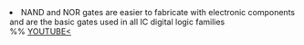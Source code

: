 <li>NAND and NOR gates are easier to fabricate with electronic components and are the basic gates used in all IC digital logic families</li>
%% <a href="https://www.youtube.com/">YOUTUBE<